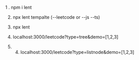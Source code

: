 1 . npm i lent

2.  npx lent tempalte (--leetcode or --js --ts)

3.  npx lent

4. localhost:3000/leetcode?type=tree&demo=[1,2,3]
5. 4. localhost:3000/leetcode?type=listnode&demo=[1,2,3]
